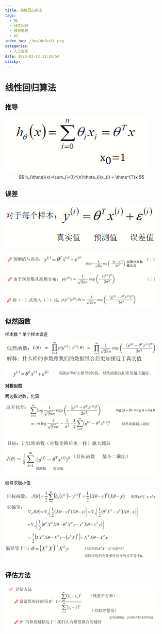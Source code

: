 ```yaml
---
title: 线性回归算法
tags:
  - ML
  - 线性回归
  - 课程笔记
  - AI
index_img: /img/default.png
categories:
  - 人工智能
date: 2023-02-13 11:19:54
sticky:
---
```


# 线性回归算法

## 推导

![image-20230227081749262](./img/image-20230227081749262.png)
$$
h_{\theta}(x)=\sum_{i=0}^{n}\theta_{i}x_{i} = \theta^{T}x 
$$

##  误差



![image-20230227082419902](./img/image-20230227082419902.png)

![image-20230227083626427](./img/image-20230227083626427.png)

## 似然函数

样本数 * 单个样本误差

![image-20230227085712494](./img/image-20230227085712494.png)

**对数似然**

两边取对数，化简

![image-20230227090806923](./img/image-20230227090806923.png)

偏导求极小值

![image-20230227092357871](./img/image-20230227092357871.png)

## 评估方法

![image-20230227092708283](./img/image-20230227092708283.png)
